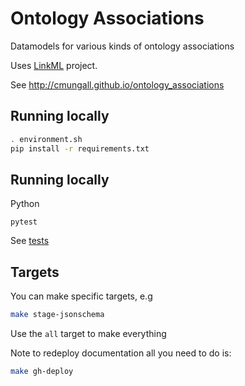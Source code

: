 # Ontology Associations

Datamodels for various kinds of ontology associations

Uses [LinkML](https://github.com/biolink/biolinkml/) project.

See http://cmungall.github.io/ontology_associations

## Running locally

```bash
. environment.sh
pip install -r requirements.txt
```

## Running locally

Python

```
pytest
```

See [tests](tests)

## Targets


You can make specific targets, e.g

```bash
make stage-jsonschema
```

Use the `all` target to make everything

Note to redeploy documentation all you need to do is:

```bash
make gh-deploy
```

